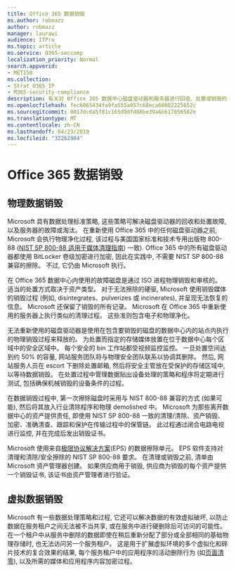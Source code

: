 ```yaml
---
title: Office 365 数据销毁
ms.author: robmazz
author: robmazz
manager: laurawi
audience: ITPro
ms.topic: article
ms.service: O365-seccomp
localization_priority: Normal
search.appverid:
- MET150
ms.collection:
- Strat_O365_IP
- M365-security-compliance
description: 有关对 Office 365 数据中心磁盘驱动器和服务器进行回收、处置或销毁的 Microsoft 策略的概述。
ms.openlocfilehash: fec6065434fa9fa555a057c68eca60082225652c
ms.sourcegitcommit: 0017dc6a5f81c165d9dfd88be39a6bb17856582e
ms.translationtype: MT
ms.contentlocale: zh-CN
ms.lasthandoff: 04/23/2019
ms.locfileid: "32262904"
---
```

# <a name="office-365-data-destruction"></a>Office 365 数据销毁

## <a name="physical-data-destruction"></a>物理数据销毁

Microsoft 具有数据处理标准策略, 这些策略可解决磁盘驱动器的回收和处置故障, 以及服务器的故障或淘汰。 在重新使用 Office 365 中的任何磁盘驱动器之前, Microsoft 会执行物理净化过程, 该过程与美国国家标准和技术专用出版物 800-88 ([NIST SP 800-88 适用于媒体清理指南](http://nvlpubs.nist.gov/nistpubs/SpecialPublications/NIST.SP.800-88r1.pdf)) 一致). Office 365 中的所有磁盘驱动器都使用 BitLocker 卷级加密进行加密, 因此在实践中, 不需要 NIST SP 800-88 兼容的擦除。 不过, 它仍由 Microsoft 执行。

在 Office 365 数据中心内使用的故障磁盘是通过 ISO 进程物理销毁和审核的。 适当的处置方式取决于资产类型。 对于无法擦除的硬驱, Microsoft 使用销毁媒体的销毁过程 (例如, disintegrates、pulverizes 或 incinerates), 并呈现无法恢复的信息。 Microsoft 还保留了销毁的所有记录。 Microsoft 在 Office 365 中重新使用的服务器上执行类似的清理过程。 这些准则包含电子和物理净化。

无法重新使用的磁盘驱动器是使用在包含要销毁的磁盘的数据中心内的站点内执行的物理销毁过程来释放的。 为处置而指定的存储媒体放置在位于数据中心每个区域中的安全区域中。 每个安全的 bin 工作站都受视频监控监控。 一旦处置空间达到约 50% 的容量, 网站服务团队将与物理安全团队联系以协调其删除。 然后, 网站服务人员在 escort 下删除处置邮箱, 然后将安全主管放在受保护的存储区域中, 以等待数据销毁。 在处置过程中管理数据贴出设备处理的策略和程序将定期进行测试, 包括确保机械销毁的设备条件的过程。

在数据销毁过程中, 第一次擦除磁盘时采用与 NIST 800-88 兼容的方式 (如果可能), 然后将其放入行业清除程序和物理 demolished 中。 Microsoft 为那些离开数据中心的资产提供责任, 即使用 NIST SP 800-88 一致的清理/清除、资产销毁、加密、准确清查、跟踪和保护在传输过程中的保管链。 此过程通过闭合电路电视进行监控, 并在完成后发出销毁证书。

Microsoft 使用来自[极限协议解决方案](http://www.enterprisedataerasure.com/)(EPS) 的数据擦除单元。 EPS 软件支持对清理和清除/安全擦除的 NIST SP 800-88 要求。 在清理或销毁之前, 清单由 Microsoft 资产管理器创建。 如果供应商用于销毁, 供应商为销毁的每个资产提供一个销毁证书, 该证书由资产管理者进行验证。

## <a name="virtual-data-destruction"></a>虚拟数据销毁

Microsoft 有一些数据处理策略和过程, 它还可以解决数据的有效虚拟破坏, 以防止数据在服务租户之间无法被不当共享, 或在服务中进行硬删除后可访问的可能性。 在一个租户中从服务中删除的数据即使在稍后重新分配了部分或全部相同的基础物理存储时, 也无法访问另一个服务租户。 这是用于扩展虚拟环境的多个虚拟化和碎片技术的复合效果的结果, 每个服务租户中的应用程序的活动删除行为 (如[页面清零](https://docs.microsoft.com/office365/securitycompliance/office-365-exchange-online-data-deletion#page-zeroing)), 以及所需的媒体和应用程序内容加密过程。